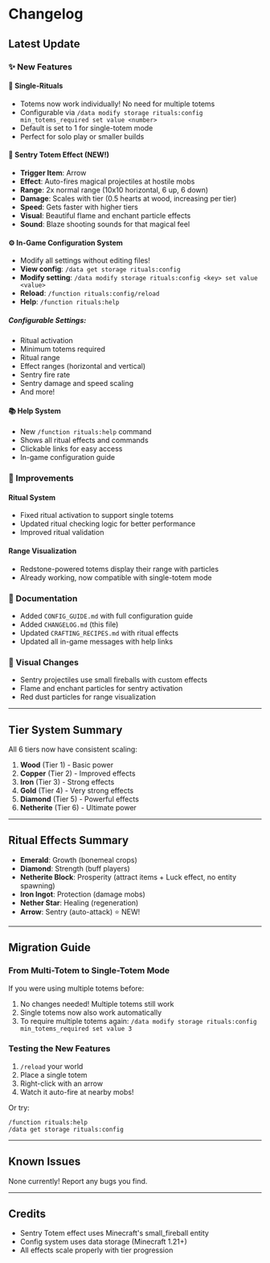 # Changelog

## Latest Update

### ✨ New Features

#### 🎯 Single-Rituals
- Totems now work individually! No need for multiple totems
- Configurable via `/data modify storage rituals:config min_totems_required set value <number>`
- Default is set to 1 for single-totem mode
- Perfect for solo play or smaller builds

#### 🏹 Sentry Totem Effect (NEW!)
- **Trigger Item**: Arrow
- **Effect**: Auto-fires magical projectiles at hostile mobs
- **Range**: 2x normal range (10x10 horizontal, 6 up, 6 down)
- **Damage**: Scales with tier (0.5 hearts at wood, increasing per tier)
- **Speed**: Gets faster with higher tiers
- **Visual**: Beautiful flame and enchant particle effects
- **Sound**: Blaze shooting sounds for that magical feel

#### ⚙️ In-Game Configuration System
- Modify all settings without editing files!
- **View config**: `/data get storage rituals:config`
- **Modify setting**: `/data modify storage rituals:config <key> set value <value>`
- **Reload**: `/function rituals:config/reload`
- **Help**: `/function rituals:help`

##### Configurable Settings:
- Ritual activation
- Minimum totems required
- Ritual range
- Effect ranges (horizontal and vertical)
- Sentry fire rate
- Sentry damage and speed scaling
- And more!

#### 📚 Help System
- New `/function rituals:help` command
- Shows all ritual effects and commands
- Clickable links for easy access
- In-game configuration guide

### 🔧 Improvements

#### Ritual System
- Fixed ritual activation to support single totems
- Updated ritual checking logic for better performance
- Improved ritual validation

#### Range Visualization
- Redstone-powered totems display their range with particles
- Already working, now compatible with single-totem mode

### 📖 Documentation

- Added `CONFIG_GUIDE.md` with full configuration guide
- Added `CHANGELOG.md` (this file)
- Updated `CRAFTING_RECIPES.md` with ritual effects
- Updated all in-game messages with help links

### 🎨 Visual Changes

- Sentry projectiles use small fireballs with custom effects
- Flame and enchant particles for sentry activation
- Red dust particles for range visualization

---

## Tier System Summary

All 6 tiers now have consistent scaling:

1. **Wood** (Tier 1) - Basic power
2. **Copper** (Tier 2) - Improved effects
3. **Iron** (Tier 3) - Strong effects
4. **Gold** (Tier 4) - Very strong effects
5. **Diamond** (Tier 5) - Powerful effects
6. **Netherite** (Tier 6) - Ultimate power

---

## Ritual Effects Summary

- **Emerald**: Growth (bonemeal crops)
- **Diamond**: Strength (buff players)
- **Netherite Block**: Prosperity (attract items + Luck effect, no entity spawning)
- **Iron Ingot**: Protection (damage mobs)
- **Nether Star**: Healing (regeneration)
- **Arrow**: Sentry (auto-attack) ⭐ NEW!

---

## Migration Guide

### From Multi-Totem to Single-Totem Mode

If you were using multiple totems before:
1. No changes needed! Multiple totems still work
2. Single totems now also work automatically
3. To require multiple totems again: `/data modify storage rituals:config min_totems_required set value 3`

### Testing the New Features

1. `/reload` your world
2. Place a single totem
3. Right-click with an arrow
4. Watch it auto-fire at nearby mobs!

Or try:
```
/function rituals:help
/data get storage rituals:config
```

---

## Known Issues

None currently! Report any bugs you find.

---

## Credits

- Sentry Totem effect uses Minecraft's small_fireball entity
- Config system uses data storage (Minecraft 1.21+)
- All effects scale properly with tier progression
